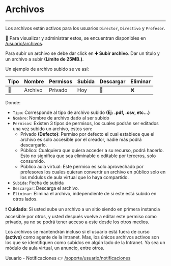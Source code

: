 # Archivos
* * *

Los archivos están activos para los usuarios `Director`, `Directivo` y `Profesor`.

🔗 Para visualizar y administrar estos, se encuentran disponibles en [/usuario/archivos](/usuario/archivos).

Para subir un archivo se debe dar click en **➕ Subir archivo**. Dar un titulo y un archivo
a subir **(Límite de 25MB.)**.

Un ejemplo de archivo subido se ve así:

| Tipo | Nombre  | Permisos | Subida | Descargar | Eliminar |
|------|---------|----------|--------|-----------|----------|
| 🔖   | Archivo | Privado  | Hoy    | 📲        | ❌      |

Donde:
- `Tipo`: Corresponde al tipo de archivo subido **(Ej: .pdf, .csv, etc...)**
- `Nombre`: Nombre de archivo dado al ser subido
- `Permisos`: Existen 3 tipos de permisos, los cuales podrán ser editados una vez subido un
archivo, estos son:
    - Privado **(Defecto)**: Permiso por defecto el cual establece que el archivo es solo
    accesible por el creador, nadie más podrá descargarlo.
    - Público: Cualquiera que quiera acceder a su recurso, podrá hacerlo. Esto no significa
    que sea eliminable o editable por terceros, solo consumido.
    - Público aula virtual: Este permiso es solo aprovechado por profesores los cuales
    quieran convertir un archivo en público solo en los módulos de aula virtual que lo haya
    compartido.
- `Subida`: Fecha de subida
- `Descargar`: Descarga el archivo.
- `Eliminar`: Elimina el archivo, independiente de si este está subido en otros lados.

❗ **Cuidado**: Si usted sube un archivo a un sitio siendo en primera instancia accesible
por otros, y usted después vuelve a editar este permiso como privado, ya no se podrá
tener acceso a este desde los otros medios.


Los archivos se mantendrán incluso si el usuario está fuera de curso **(activo)** como 
agente de la Intranet. Mas, los únicos archivos activos son los que se identifiquen como
subidos en algún lado de la Intranet. Ya sea un módulo de aula virtual, un anuncio, entre otros.

Usuario - Notificaciones 👉 [/soporte/usuario/notificaciones](/soporte/usuario/notificaciones)
